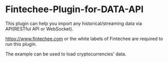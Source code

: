 # Fintechee-Plugin-for-DATA-API
This plugin can help you import any historical/streaming data via API(RESTful API or WebSocket).

https://www.fintechee.com or the white labels of Fintechee are required to run this plugin.

The example can be used to load cryptocurrencies' data.
